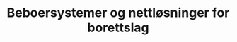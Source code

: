 ---
title: Beboersystemer og nettløsninger for borettslag
description:
  Utvikling og ledelse av et større prosjekt innen borettslag
categories:
  - development
  - ux
  - technology-management
technologies:

customer: Boligbyggelag i Norge
dateFrom: 2019-01-01
dateTo: 2020-01-01
---